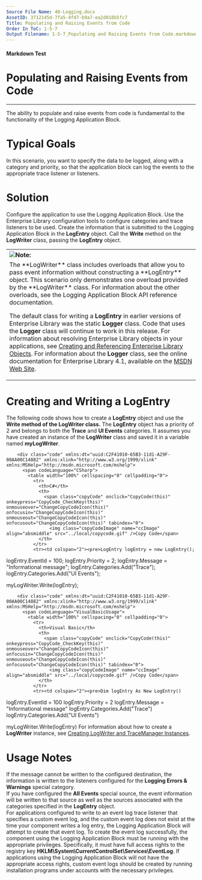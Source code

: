 ```yaml
---
Source File Name: 40-Logging.docx
AssetID: 3712145d-7fa5-4fd7-b9a7-ea2d018b5fc7
Title: Populating and Raising Events from Code
Order In ToC: 1-5-7
Output Filename: 1-5-7_Populating and Raising Events from Code.markdown
---
```


#### Markdown Test ####
# Populating and Raising Events from Code #
----------

The ability to populate and raise events from code is fundamental to the functionality of the Logging Application Block.   

# Typical Goals #
In this scenario, you want to specify the data to be logged, along with a category and priority, so that the application block can log the events to the appropriate trace listener or listeners.  

# Solution #
Configure the application to use the Logging Application Block. Use the Enterprise Library configuration tools to configure categories and trace listeners to be used. Create the information that is submitted to the Logging Application Block in the **LogEntry** object. Call the **Write** method on the **LogWriter** class, passing the **LogEntry** object.  

<div class="alert" xmlns:dt="uuid:C2F41010-65B3-11d1-A29F-00AA00C14882" xmlns:xlink="http://www.w3.org/1999/xlink" xmlns:MSHelp="http://msdn.microsoft.com/mshelp"><table width="100%" cellspacing="0" cellpadding="0"><tr><th align="left"><img class="note" src="../local/note.gif" />Note:</th></tr><tr><td>The **LogWriter** class includes overloads that allow you to pass event information without constructing a **LogEntry** object. This scenario only demonstrates one overload provided by the **LogWriter** class. For information about the other overloads, see the Logging Application Block API reference documentation.

The default class for writing a **LogEntry** in earlier versions of Enterprise Library was the static **Logger** class. Code that uses the **Logger** class will continue to work in this release. For information about resolving Enterprise Library objects in your applications, see <a href="test-markdown_bfd186b8-9a32-477a-bee7-14742ba1ca42.html">Creating and Referencing Enterprise Library Objects</a>. For information about the **Logger** class, see the online documentation for Enterprise Library 4.1, available on the <a href="http://msdn.microsoft.com/en-gb/library/dd203099.aspx">MSDN Web Site</a>.</td></tr></table><p /></div><a name="_Toc253065056" href="#" xmlns:xlink="http://www.w3.org/1999/xlink"><span /></a>

# Creating and Writing a LogEntry #
The following code shows how to create a **LogEntry** object and use the **Write **method of the **LogWriter** class**.** The **LogEntry** object has a priority of 2 and belongs to both the **Trace** and **UI Events** categories.  It assumes you have created an instance of the **LogWriter** class and saved it in a variable named **myLogWriter**.  

        <div class="code" xmlns:dt="uuid:C2F41010-65B3-11d1-A29F-00AA00C14882" xmlns:xlink="http://www.w3.org/1999/xlink" xmlns:MSHelp="http://msdn.microsoft.com/mshelp">
          <span codeLanguage="CSharp">
            <table width="100%" cellspacing="0" cellpadding="0">
              <tr>
                <th>C#</th>
                <th>
                  <span class="copyCode" onclick="CopyCode(this)" onkeypress="CopyCode_CheckKey(this)" onmouseover="ChangeCopyCodeIcon(this)" onfocusin="ChangeCopyCodeIcon(this)" onmouseout="ChangeCopyCodeIcon(this)" onfocusout="ChangeCopyCodeIcon(this)" tabindex="0">
                    <img class="copyCodeImage" name="ccImage" align="absmiddle" src="../local/copycode.gif" />Copy Code</span>
                </th>
              </tr>
              <tr><td colspan="2"><pre>LogEntry logEntry = new LogEntry();

logEntry.EventId = 100;
logEntry.Priority = 2;
logEntry.Message = "Informational message";
logEntry.Categories.Add("Trace");
logEntry.Categories.Add("UI Events");

myLogWriter.Write(logEntry);</pre></td></tr>
            </table>
          </span>
        </div>
      
        <div class="code" xmlns:dt="uuid:C2F41010-65B3-11d1-A29F-00AA00C14882" xmlns:xlink="http://www.w3.org/1999/xlink" xmlns:MSHelp="http://msdn.microsoft.com/mshelp">
          <span codeLanguage="VisualBasicUsage">
            <table width="100%" cellspacing="0" cellpadding="0">
              <tr>
                <th>Visual Basic</th>
                <th>
                  <span class="copyCode" onclick="CopyCode(this)" onkeypress="CopyCode_CheckKey(this)" onmouseover="ChangeCopyCodeIcon(this)" onfocusin="ChangeCopyCodeIcon(this)" onmouseout="ChangeCopyCodeIcon(this)" onfocusout="ChangeCopyCodeIcon(this)" tabindex="0">
                    <img class="copyCodeImage" name="ccImage" align="absmiddle" src="../local/copycode.gif" />Copy Code</span>
                </th>
              </tr>
              <tr><td colspan="2"><pre>Dim logEntry As New LogEntry()

logEntry.EventId = 100
logEntry.Priority = 2
logEntry.Message = "Informational message"
logEntry.Categories.Add("Trace")
logEntry.Categories.Add("UI Events")

myLogWriter.Write(logEntry)</pre></td></tr>
            </table>
          </span>
        </div>
      For information about how to create a **LogWriter** instance, see <a href="test-markdown_875469ce-1185-4690-9d1c-36d452bf6a4a.html" xmlns:dt="uuid:C2F41010-65B3-11d1-A29F-00AA00C14882" xmlns:xlink="http://www.w3.org/1999/xlink" xmlns:MSHelp="http://msdn.microsoft.com/mshelp">Creating LogWriter and TraceManager Instances</a>.  
<a name="_Toc253065057" href="#" xmlns:xlink="http://www.w3.org/1999/xlink"><span /></a>

# Usage Notes #
If the message cannot be written to the configured destination, the information is written to the listeners configured for the **Logging Errors &amp; Warnings** special category.  
If you have configured the **All Events** special source, the event information will be written to that source as well as the sources associated with the categories specified in the **LogEntry** object.  
For applications configured to write to an event log trace listener that specifies a custom event log, and the custom event log does not exist at the time your component writes a log entry, the Logging Application Block will attempt to create that event log. To create the event log successfully, the component using the Logging Application Block must be running with the appropriate privileges. Specifically, it must have full access rights to the registry key **HKLM\System\CurrentControlSet\Services\EventLog**. If applications using the Logging Application Block will not have the appropriate access rights, custom event logs should be created by running installation programs under accounts with the necessary privileges.   


